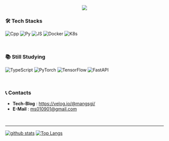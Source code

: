 <div align="center">
  <img src="https://capsule-render.vercel.app/api?type=venom&height=250&color=bdbdbd&text=MyeongSeok%20Kim&section=header&reversal=false&textBg=false&fontColor=525252&fontSize=70&fontAlign=50" />
</div>

### 🛠 Tech Stacks

  ![Cpp](https://img.shields.io/badge/C%2B%2B-00599C?style=for-the-badge&logo=C%2B%2B&logoColor=white)
  ![Py](https://img.shields.io/badge/Python-14354C?style=for-the-badge&logo=python&logoColor=white)
  ![JS](https://img.shields.io/badge/JavaScript-F7DF1E?style=for-the-badge&logo=JavaScript&logoColor=white)
  ![Docker](https://img.shields.io/badge/docker-%230db7ed.svg?style=for-the-badge&logo=docker&logoColor=white)
  ![K8s](https://img.shields.io/badge/kubernetes-%23326ce5.svg?style=for-the-badge&logo=kubernetes&logoColor=white)

<br>

### 📚 Still Studying

  ![TypeScript](https://img.shields.io/badge/TypeScript-007ACC?style=for-the-badge&logo=TypeScript&logoColor=white)
  ![PyTorch](https://img.shields.io/badge/PyTorch-ee4c2c?style=for-the-badge&logo=pytorch&logoColor=white)
  ![TensorFlow](https://img.shields.io/badge/TensorFlow-FF6F00?style=for-the-badge&logo=tensorflow&logoColor=white)
  ![FastAPI](https://img.shields.io/badge/FastAPI-009688?style=for-the-badge&logo=fastapi&logoColor=white)

<br>

### 📞 Contacts

- **Tech-Blog** : https://velog.io/@mangsgi/
- **E-Mail** : ms010901@gmail.com


<br>

---
[![github stats](https://github-readme-stats.vercel.app/api?username=mangsgi&show_icons=true&hide_border=true)](https://github.com/mangsgi)
[![Top Langs](https://github-readme-stats.vercel.app/api/top-langs/?username=mangsgi&layout=compact)](https://github.com/mangsgi)

